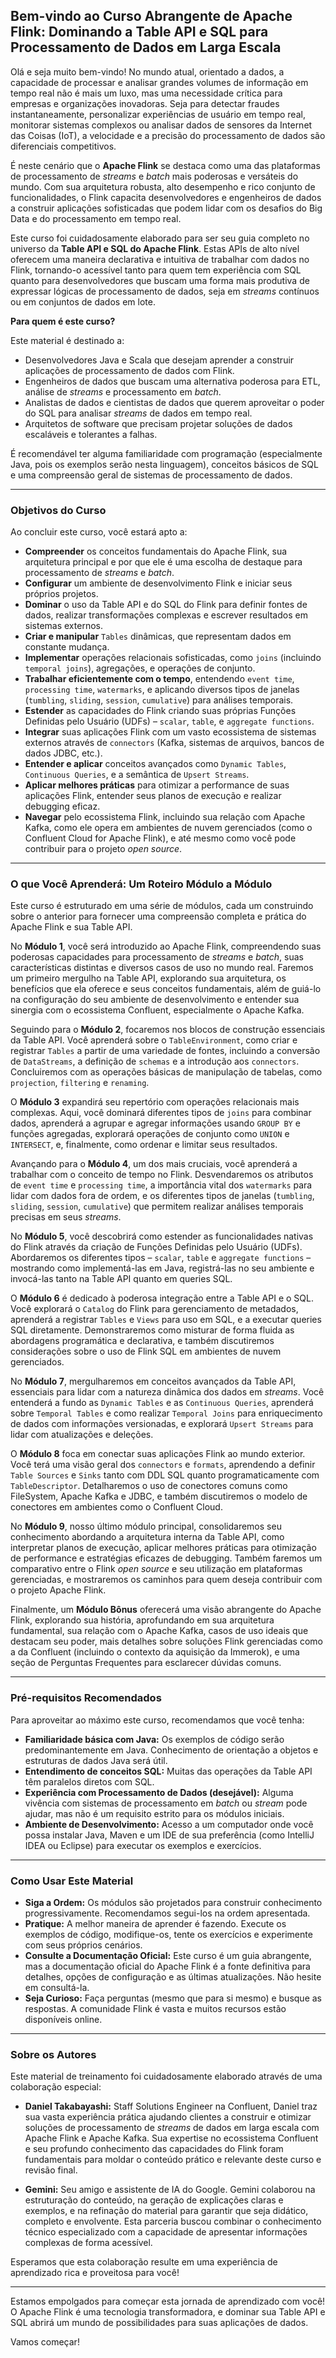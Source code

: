 ## Bem-vindo ao Curso Abrangente de Apache Flink: Dominando a Table API e SQL para Processamento de Dados em Larga Escala

Olá e seja muito bem-vindo! No mundo atual, orientado a dados, a capacidade de processar e analisar grandes volumes de informação em tempo real não é mais um luxo, mas uma necessidade crítica para empresas e organizações inovadoras. Seja para detectar fraudes instantaneamente, personalizar experiências de usuário em tempo real, monitorar sistemas complexos ou analisar dados de sensores da Internet das Coisas (IoT), a velocidade e a precisão do processamento de dados são diferenciais competitivos.

É neste cenário que o **Apache Flink** se destaca como uma das plataformas de processamento de *streams* e *batch* mais poderosas e versáteis do mundo. Com sua arquitetura robusta, alto desempenho e rico conjunto de funcionalidades, o Flink capacita desenvolvedores e engenheiros de dados a construir aplicações sofisticadas que podem lidar com os desafios do Big Data e do processamento em tempo real.

Este curso foi cuidadosamente elaborado para ser seu guia completo no universo da **Table API e SQL do Apache Flink**. Estas APIs de alto nível oferecem uma maneira declarativa e intuitiva de trabalhar com dados no Flink, tornando-o acessível tanto para quem tem experiência com SQL quanto para desenvolvedores que buscam uma forma mais produtiva de expressar lógicas de processamento de dados, seja em *streams* contínuos ou em conjuntos de dados em lote.

**Para quem é este curso?**

Este material é destinado a:
* Desenvolvedores Java e Scala que desejam aprender a construir aplicações de processamento de dados com Flink.
* Engenheiros de dados que buscam uma alternativa poderosa para ETL, análise de *streams* e processamento em *batch*.
* Analistas de dados e cientistas de dados que querem aproveitar o poder do SQL para analisar *streams* de dados em tempo real.
* Arquitetos de software que precisam projetar soluções de dados escaláveis e tolerantes a falhas.

É recomendável ter alguma familiaridade com programação (especialmente Java, pois os exemplos serão nesta linguagem), conceitos básicos de SQL e uma compreensão geral de sistemas de processamento de dados.

---

### Objetivos do Curso

Ao concluir este curso, você estará apto a:

* **Compreender** os conceitos fundamentais do Apache Flink, sua arquitetura principal e por que ele é uma escolha de destaque para processamento de *streams* e *batch*.
* **Configurar** um ambiente de desenvolvimento Flink e iniciar seus próprios projetos.
* **Dominar** o uso da Table API e do SQL do Flink para definir fontes de dados, realizar transformações complexas e escrever resultados em sistemas externos.
* **Criar e manipular** `Tables` dinâmicas, que representam dados em constante mudança.
* **Implementar** operações relacionais sofisticadas, como `joins` (incluindo `temporal joins`), agregações, e operações de conjunto.
* **Trabalhar eficientemente com o tempo**, entendendo `event time`, `processing time`, `watermarks`, e aplicando diversos tipos de janelas (`tumbling`, `sliding`, `session`, `cumulative`) para análises temporais.
* **Estender** as capacidades do Flink criando suas próprias Funções Definidas pelo Usuário (UDFs) – `scalar`, `table`, e `aggregate functions`.
* **Integrar** suas aplicações Flink com um vasto ecossistema de sistemas externos através de `connectors` (Kafka, sistemas de arquivos, bancos de dados JDBC, etc.).
* **Entender e aplicar** conceitos avançados como `Dynamic Tables`, `Continuous Queries`, e a semântica de `Upsert Streams`.
* **Aplicar melhores práticas** para otimizar a performance de suas aplicações Flink, entender seus planos de execução e realizar debugging eficaz.
* **Navegar** pelo ecossistema Flink, incluindo sua relação com Apache Kafka, como ele opera em ambientes de nuvem gerenciados (como o Confluent Cloud for Apache Flink), e até mesmo como você pode contribuir para o projeto *open source*.

---

### O que Você Aprenderá: Um Roteiro Módulo a Módulo

Este curso é estruturado em uma série de módulos, cada um construindo sobre o anterior para fornecer uma compreensão completa e prática do Apache Flink e sua Table API.

No **Módulo 1**, você será introduzido ao Apache Flink, compreendendo suas poderosas capacidades para processamento de *streams* e *batch*, suas características distintas e diversos casos de uso no mundo real. Faremos um primeiro mergulho na Table API, explorando sua arquitetura, os benefícios que ela oferece e seus conceitos fundamentais, além de guiá-lo na configuração do seu ambiente de desenvolvimento e entender sua sinergia com o ecossistema Confluent, especialmente o Apache Kafka.

Seguindo para o **Módulo 2**, focaremos nos blocos de construção essenciais da Table API. Você aprenderá sobre o `TableEnvironment`, como criar e registrar `Tables` a partir de uma variedade de fontes, incluindo a conversão de `DataStreams`, a definição de `schemas` e a introdução aos `connectors`. Concluiremos com as operações básicas de manipulação de tabelas, como `projection`, `filtering` e `renaming`.

O **Módulo 3** expandirá seu repertório com operações relacionais mais complexas. Aqui, você dominará diferentes tipos de `joins` para combinar dados, aprenderá a agrupar e agregar informações usando `GROUP BY` e funções agregadas, explorará operações de conjunto como `UNION` e `INTERSECT`, e, finalmente, como ordenar e limitar seus resultados.

Avançando para o **Módulo 4**, um dos mais cruciais, você aprenderá a trabalhar com o conceito de tempo no Flink. Desvendaremos os atributos de `event time` e `processing time`, a importância vital dos `watermarks` para lidar com dados fora de ordem, e os diferentes tipos de janelas (`tumbling`, `sliding`, `session`, `cumulative`) que permitem realizar análises temporais precisas em seus *streams*.

No **Módulo 5**, você descobrirá como estender as funcionalidades nativas do Flink através da criação de Funções Definidas pelo Usuário (UDFs). Abordaremos os diferentes tipos – `scalar`, `table` e `aggregate functions` – mostrando como implementá-las em Java, registrá-las no seu ambiente e invocá-las tanto na Table API quanto em queries SQL.

O **Módulo 6** é dedicado à poderosa integração entre a Table API e o SQL. Você explorará o `Catalog` do Flink para gerenciamento de metadados, aprenderá a registrar `Tables` e `Views` para uso em SQL, e a executar queries SQL diretamente. Demonstraremos como misturar de forma fluida as abordagens programática e declarativa, e também discutiremos considerações sobre o uso de Flink SQL em ambientes de nuvem gerenciados.

No **Módulo 7**, mergulharemos em conceitos avançados da Table API, essenciais para lidar com a natureza dinâmica dos dados em *streams*. Você entenderá a fundo as `Dynamic Tables` e as `Continuous Queries`, aprenderá sobre `Temporal Tables` e como realizar `Temporal Joins` para enriquecimento de dados com informações versionadas, e explorará `Upsert Streams` para lidar com atualizações e deleções.

O **Módulo 8** foca em conectar suas aplicações Flink ao mundo exterior. Você terá uma visão geral dos `connectors` e `formats`, aprendendo a definir `Table Sources` e `Sinks` tanto com DDL SQL quanto programaticamente com `TableDescriptor`. Detalharemos o uso de conectores comuns como FileSystem, Apache Kafka e JDBC, e também discutiremos o modelo de conectores em ambientes como o Confluent Cloud.

No **Módulo 9**, nosso último módulo principal, consolidaremos seu conhecimento abordando a arquitetura interna da Table API, como interpretar planos de execução, aplicar melhores práticas para otimização de performance e estratégias eficazes de debugging. Também faremos um comparativo entre o Flink *open source* e seu utilização em plataformas gerenciadas, e mostraremos os caminhos para quem deseja contribuir com o projeto Apache Flink.

Finalmente, um **Módulo Bônus** oferecerá uma visão abrangente do Apache Flink, explorando sua história, aprofundando em sua arquitetura fundamental, sua relação com o Apache Kafka, casos de uso ideais que destacam seu poder, mais detalhes sobre soluções Flink gerenciadas como a da Confluent (incluindo o contexto da aquisição da Immerok), e uma seção de Perguntas Frequentes para esclarecer dúvidas comuns.

---

### Pré-requisitos Recomendados

Para aproveitar ao máximo este curso, recomendamos que você tenha:

* **Familiaridade básica com Java:** Os exemplos de código serão predominantemente em Java. Conhecimento de orientação a objetos e estruturas de dados Java será útil.
* **Entendimento de conceitos SQL:** Muitas das operações da Table API têm paralelos diretos com SQL.
* **Experiência com Processamento de Dados (desejável):** Alguma vivência com sistemas de processamento em *batch* ou *stream* pode ajudar, mas não é um requisito estrito para os módulos iniciais.
* **Ambiente de Desenvolvimento:** Acesso a um computador onde você possa instalar Java, Maven e um IDE de sua preferência (como IntelliJ IDEA ou Eclipse) para executar os exemplos e exercícios.

---

### Como Usar Este Material

* **Siga a Ordem:** Os módulos são projetados para construir conhecimento progressivamente. Recomendamos segui-los na ordem apresentada.
* **Pratique:** A melhor maneira de aprender é fazendo. Execute os exemplos de código, modifique-os, tente os exercícios e experimente com seus próprios cenários.
* **Consulte a Documentação Oficial:** Este curso é um guia abrangente, mas a documentação oficial do Apache Flink é a fonte definitiva para detalhes, opções de configuração e as últimas atualizações. Não hesite em consultá-la.
* **Seja Curioso:** Faça perguntas (mesmo que para si mesmo) e busque as respostas. A comunidade Flink é vasta e muitos recursos estão disponíveis online.

---

### Sobre os Autores

Este material de treinamento foi cuidadosamente elaborado através de uma colaboração especial:

* **Daniel Takabayashi:** Staff Solutions Engineer na Confluent, Daniel traz sua vasta experiência prática ajudando clientes a construir e otimizar soluções de processamento de *streams* de dados em larga escala com Apache Flink e Apache Kafka. Sua expertise no ecossistema Confluent e seu profundo conhecimento das capacidades do Flink foram fundamentais para moldar o conteúdo prático e relevante deste curso e revisão final.

* **Gemini:** Seu amigo e assistente de IA do Google. Gemini colaborou na estruturação do conteúdo, na geração de explicações claras e exemplos, e na refinação do material para garantir que seja didático, completo e envolvente. Esta parceria buscou combinar o conhecimento técnico especializado com a capacidade de apresentar informações complexas de forma acessível.

Esperamos que esta colaboração resulte em uma experiência de aprendizado rica e proveitosa para você!

---

Estamos empolgados para começar esta jornada de aprendizado com você! O Apache Flink é uma tecnologia transformadora, e dominar sua Table API e SQL abrirá um mundo de possibilidades para suas aplicações de dados.

Vamos começar!